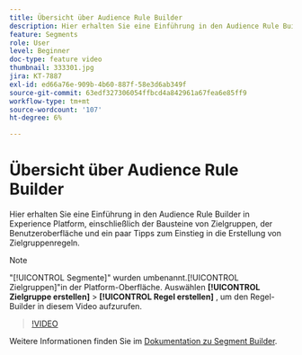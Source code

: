 ```yaml
---
title: Übersicht über Audience Rule Builder
description: Hier erhalten Sie eine Einführung in den Audience Rule Builder in Experience Platform, einschließlich der Bausteine von Zielgruppen, der Benutzeroberfläche und ein paar Tipps zum Einstieg in die Erstellung von Zielgruppenregeln.
feature: Segments
role: User
level: Beginner
doc-type: feature video
thumbnail: 333301.jpg
jira: KT-7887
exl-id: ed66a76e-909b-4b60-887f-58e3d6ab349f
source-git-commit: 63edf327306054ffbcd4a842961a67fea6e85ff9
workflow-type: tm+mt
source-wordcount: '107'
ht-degree: 6%

---
```


# Übersicht über Audience Rule Builder

Hier erhalten Sie eine Einführung in den Audience Rule Builder in Experience Platform, einschließlich der Bausteine von Zielgruppen, der Benutzeroberfläche und ein paar Tipps zum Einstieg in die Erstellung von Zielgruppenregeln.

>[!NOTE]
>
> &quot;[!UICONTROL Segmente]&quot; wurden umbenannt.[!UICONTROL Zielgruppen]&quot;in der Platform-Oberfläche. Auswählen **[!UICONTROL Zielgruppe erstellen]** > **[!UICONTROL Regel erstellen]** , um den Regel-Builder in diesem Video aufzurufen.


>[!VIDEO](https://video.tv.adobe.com/v/333301/?quality=12&learn=on)

Weitere Informationen finden Sie im [Dokumentation zu Segment Builder](https://experienceleague.adobe.com/docs/experience-platform/segmentation/ui/segment-builder.html?lang=de).
